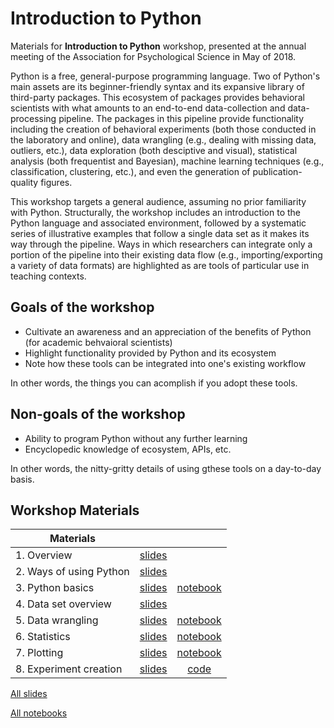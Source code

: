 # Introduction to Python

Materials for **Introduction to Python** workshop, presented at the annual meeting of the Association for Psychological Science in May of 2018.

Python is a free, general-purpose programming language.  Two of Python's main assets are its beginner-friendly syntax and its expansive library of third-party packages.  This ecosystem of packages provides behavioral scientists with what amounts to an end-to-end data-collection and data-processing pipeline.  The packages in this pipeline provide functionality including the creation of behavioral experiments (both those conducted in the laboratory and online), data wrangling (e.g., dealing with missing data, outliers, etc.), data exploration (both desciptive and visual), statistical analysis (both frequentist and Bayesian), machine learning techniques (e.g., classification, clustering, etc.), and even the generation of publication-quality figures.

This workshop targets a general audience, assuming no prior familiarity with Python.  Structurally, the workshop includes an introduction to the Python language and associated environment, followed by a systematic series of illustrative examples that follow a single data set as it makes its way through the pipeline.  Ways in which researchers can integrate only a portion of the pipeline into their existing data flow (e.g., importing/exporting a variety of data formats) are highlighted as are tools of particular use in teaching contexts.

## Goals of the workshop
* Cultivate an awareness and an appreciation of the benefits of Python (for academic behvaioral scientists)
* Highlight functionality provided by Python and its ecosystem
* Note how these tools can be integrated into one's existing workflow

In other words, the things you can acomplish if you adopt these tools.

## Non-goals of the workshop
* Ability to program Python without any further learning
* Encyclopedic knowledge of ecosystem, APIs, etc.

In other words, the nitty-gritty details of using gthese tools on a day-to-day basis.


## Workshop Materials
| Materials | | |
| -----------------------|:-------------------------------:|:-----:|
|1. Overview             | [slides](./slides/slides-1.pdf) | 
|2. Ways of using Python | [slides](./slides/slides-2.pdf) |  
|3. Python basics        | [slides](./slides/slides-3.pdf) | [notebook](./notebooks/notebook-3.ipynb)
|4. Data set overview    | [slides](./slides/slides-4.pdf) | 
|5. Data wrangling       | [slides](./slides/slides-5.pdf) | [notebook](./notebooks/notebook-5.ipynb)
|6. Statistics           | [slides](./slides/slides-6.pdf) | [notebook](./notebooks/notebook-6.ipynb)
|7. Plotting             | [slides](./slides/slides-7.pdf) | [notebook](./notebooks/notebook-7.ipynb)
|8. Experiment creation  | [slides](./slides/slides-8.pdf) | [code](./psychopy-shooter-task.zip)

[All slides](./slides/slides-all.pdf)

[All notebooks](./notebooks/notebooks.zip)
